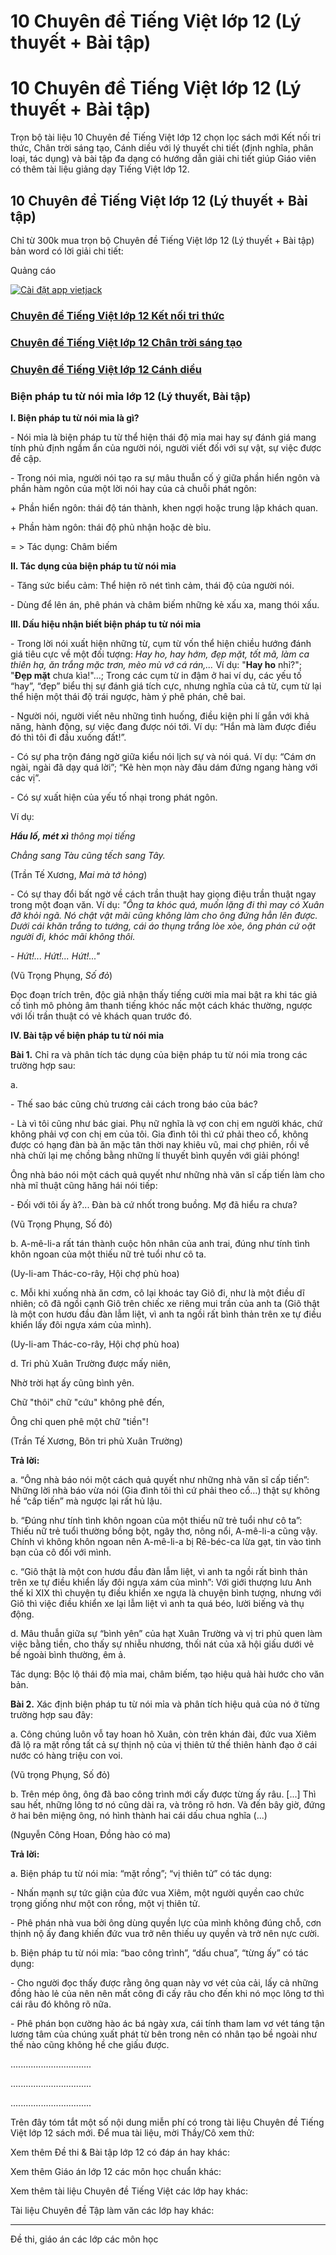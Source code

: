 # 10 Chuyên đề Tiếng Việt lớp 12 (Lý thuyết + Bài tập)

# 10 Chuyên đề Tiếng Việt lớp 12 (Lý thuyết + Bài tập)

Trọn bộ tài liệu 10 Chuyên đề Tiếng Việt lớp 12 chọn lọc sách mới Kết nối tri thức, Chân trời sáng tạo, Cánh diều với lý thuyết chi tiết (định nghĩa, phân loại, tác dụng) và bài tập đa dạng có hướng dẫn giải chi tiết giúp Giáo viên có thêm tài liệu giảng dạy Tiếng Việt lớp 12.

## 10 Chuyên đề Tiếng Việt lớp 12 (Lý thuyết + Bài tập)

Chỉ từ 300k mua trọn bộ Chuyên đề Tiếng Việt lớp 12 (Lý thuyết + Bài tập) bản word có lời giải chi tiết:

Quảng cáo

[ ![Cài đặt app vietjack](https://vietjack.com/images/install_app_banner6.png) ](https://vietjack.onelink.me/hJSB/68b3701a)

### [**Chuyên đề Tiếng Việt lớp 12 Kết nối tri thức**](https://vietjack.com/tai-lieu-mon-ngu-van/tai-lieu-tieng-viet-lop-12-ket-noi.jsp)

### [**Chuyên đề Tiếng Việt lớp 12 Chân trời sáng tạo**](https://vietjack.com/tai-lieu-mon-ngu-van/tai-lieu-tieng-viet-lop-12-chan-troi.jsp)

### [**Chuyên đề Tiếng Việt lớp 12 Cánh diều**](https://vietjack.com/tai-lieu-mon-ngu-van/tai-lieu-tieng-viet-lop-12-canh-dieu.jsp)

### Biện pháp tu từ nói mỉa lớp 12 (Lý thuyết, Bài tập)

**I. Biện pháp tu từ nói mỉa là gì?**

\- Nói mỉa là biện pháp tu từ thể hiện thái độ mỉa mai hay sự đánh giá mang tính phủ định ngầm ẩn của người nói, người viết đối với sự vật, sự việc được đề cập. 

\- Trong nói mỉa, người nói tạo ra sự mâu thuẫn cố ý giữa phần hiển ngôn và phần hàm ngôn của một lời nói hay của cả chuỗi phát ngôn:

\+ Phần hiển ngôn: thái độ tán thành, khen ngợi hoặc trung lập khách quan.

\+ Phần hàm ngôn: thái độ phủ nhận hoặc dè bỉu. 

= > Tác dụng: Châm biếm

**II. Tác dụng của biện pháp tu từ nói mỉa**

\- Tăng sức biểu cảm: Thể hiện rõ nét tình cảm, thái độ của người nói.

\- Dùng để lên án, phê phán và châm biếm những kẻ xấu xa, mang thói xấu. 

**III. Dấu hiệu nhận biết biện pháp tu từ nói mỉa**

\- Trong lời nói xuất hiện những từ, cụm từ vốn thể hiện chiều hướng đánh giá tiêu cực về một đối tượng:  _Hay ho, hay hớm, đẹp mặt, tốt mã, làm ca thiên hạ, ăn trắng mặc trơn, mèo mù vớ cá rán,…_ Ví dụ: "**Hay ho** nhỉ?"; "**Đẹp mặt** chưa kìa!"…; Trong các cụm từ in đậm ở hai ví dụ, các yếu tố “hay”, “đẹp” biểu thị sự đánh giá tích cực, nhưng nghĩa của cả từ, cụm từ lại thể hiện một thái độ trái ngược, hàm ý phê phán, chê bai.

\- Người nói, người viết nêu những tình huống, điều kiện phi lí gắn với khả năng, hành động, sự việc đang được nói tới. Ví dụ: “Hắn mà làm được điều đó thì tôi đi đầu xuống đất!”.

\- Có sự pha trộn đáng ngờ giữa kiểu nói lịch sự và nói quá. Ví dụ: “Cám ơn ngài, ngài đã dạy quá lời”; “Kẻ hèn mọn này đâu dám đứng ngang hàng với các vị”.

\- Có sự xuất hiện của yếu tố nhại trong phát ngôn. 

Ví dụ:

**_Hẩu lố, mét xì_** _thông mọi tiếng_

_Chẳng sang Tàu cũng tếch sang Tây._

(Trần Tế Xương,  _Mai mà tớ hỏng_)

\- Có sự thay đổi bất ngờ về cách trần thuật hay giọng điệu trần thuật ngay trong một đoạn văn. Ví dụ:  _"Ông ta khóc quá, muốn lặng đi thì may có Xuân đỡ khỏi ngã. Nó chật vật mãi cũng không làm cho ông đứng hẳn lên được. Dưới cái khăn trắng to tướng, cái áo thụng trắng lòe xòe, ông phán cứ oặt người đi, khóc mãi không thôi._

_\- Hứt!... Hứt!... Hứt!..."_

(Vũ Trọng Phụng,  _Số đỏ_)

Đọc đoạn trích trên, độc giả nhận thấy tiếng cười mỉa mai bật ra khi tác giả cố tình mô phỏng âm thanh tiếng khóc nấc một cách khác thường, ngược với lối trần thuật có vẻ khách quan trước đó.

**IV. Bài tập về biện pháp tu từ nói mỉa**

**Bài 1.** Chỉ ra và phân tích tác dụng của biện pháp tu từ nói mỉa trong các trường hợp sau:

a. 

\- Thế sao bác cũng chủ trương cải cách trong báo của bác?

\- Là vì tôi cũng như bác giai. Phụ nữ nghĩa là vợ con chị em người khác, chứ không phải vợ con chị em của tôi. Gia đình tôi thì cứ phải theo cổ, không được có hạng đàn bà ăn mặc tân thời nay khiêu vũ, mai chợ phiên, rồi về nhà chửi lại mẹ chồng bằng những lí thuyết bình quyền với giải phóng!

Ông nhà báo nói một cách quả quyết như những nhà văn sĩ cấp tiến làm cho nhà mĩ thuật cũng hăng hái nói tiếp:

\- Đối với tôi ấy à?... Đàn bà cứ nhốt trong buồng. Mợ đã hiểu ra chưa?

(Vũ Trọng Phụng, Số đỏ)

b. A-mê-li-a rất tán thành cuộc hôn nhân của anh trai, đúng như tính tình khôn ngoan của một thiếu nữ trẻ tuổi như cô ta.

(Uy-li-am Thác-co-rây, Hội chợ phù hoa)

c. Mỗi khi xuống nhà ăn cơm, cô lại khoác tay Giô đi, như là một điều dĩ nhiên; cô đã ngồi cạnh Giô trên chiếc xe riêng mui trần của anh ta (Giô thật là một con hươu đầu đàn lẫm liệt, vì anh ta ngồi rất bình thản trên xe tự điều khiển lấy đôi ngựa xám của mình).

(Uy-li-am Thác-co-rây, Hội chợ phù hoa)

d. Tri phủ Xuân Trường được mấy niên,

Nhờ trời hạt ấy cũng bình yên.

Chữ "thôi" chữ "cứu" không phê đến,

Ông chỉ quen phê một chữ "tiền"!

(Trần Tế Xương, Bõn tri phủ Xuân Trường)

**Trả lời:**

a. “Ông nhà báo nói một cách quả quyết như những nhà văn sĩ cấp tiến”: Những lời nhà báo vừa nói (Gia đình tôi thì cứ phải theo cổ…) thật sự không hề “cấp tiến” mà ngược lại rất hủ lậu.

b. “Đúng như tính tình khôn ngoan của một thiếu nữ trẻ tuổi như cô ta”: Thiếu nữ trẻ tuổi thường bồng bột, ngây thơ, nông nổi, A-mê-li-a cũng vậy. Chính vì không khôn ngoan nên A-mê-li-a bị Rê-béc-ca lừa gạt, tin vào tình bạn của cô đối với mình.

c. “Giô thật là một con hươu đầu đàn lẫm liệt, vì anh ta ngồi rất bình thản trên xe tự điều khiển lấy đôi ngựa xám của mình”: Với giới thượng lưu Anh thế kỉ XIX thì chuyện tụ điều khiển xe ngựa là chuyện bình tượng, nhưng với Giô thì việc điều khiển xe lại lẫm liệt vì anh ta quá béo, lười biếng và thụ động.

d. Mâu thuẫn giữa sự “bình yên” của hạt Xuân Trường và vị tri phủ quen làm việc bằng tiền, cho thấy sự nhiễu nhương, thối nát của xã hội giấu dưới vẻ bề ngoài bình thường, êm ả.

Tác dụng: Bộc lộ thái độ mỉa mai, châm biếm, tạo hiệu quả hài hước cho văn bản.

**Bài 2.** Xác định biện pháp tu từ nói mỉa và phân tích hiệu quả của nó ở từng trường hợp sau đây:

a. Công chúng luôn vỗ tay hoan hô Xuân, còn trên khán đài, đức vua Xiêm đã lộ ra mặt rồng tất cả sự thịnh nộ của vị thiên tử thế thiên hành đạo ở cái nước có hàng triệu con voi.

(Vũ trọng Phụng, Số đỏ)

b. Trên mép ông, ông đã bao công trình mới cấy được từng ấy râu. [...] Thì sau hết, những lông tơ nó cũng dài ra, và trông rõ hơn. Và đến bây giờ, đứng ở hai bên miệng ông, nó hình thành hai cái dấu chua nghĩa (...)

(Nguyễn Công Hoan, Đồng hào có ma)

**Trả lời:**

a. Biện pháp tu từ nói mỉa: “mặt rồng”; “vị thiên tử” có tác dụng:

\- Nhấn mạnh sự tức giận của đức vua Xiêm, một người quyền cao chức trọng giống như một con rồng, một vị thiên tử. 

\- Phê phán nhà vua bởi ông dùng quyền lực của mình không đúng chỗ, cơn thịnh nộ ấy đang khiến đức vua trở nên thiếu uy quyền và trở nên nực cười.

b. Biện pháp tu từ nói mỉa: “bao công trình”, “dấu chua”, “từng ấy” có tác dụng:

\- Cho người đọc thấy được rằng ông quan này vơ vét của cải, lấy cả những đồng hào lẻ của nên nên mất công đi cấy râu cho đến khi nó mọc lông tơ thì cái râu đó không rõ nữa.

\- Phê phán bọn cường hào ác bá ngày xưa, cái tính tham lam vơ vét táng tận lương tâm của chúng xuất phát từ bên trong nên có nhân tạo bề ngoài như thế nào cũng không hề che giấu được.

................................

................................

................................

Trên đây tóm tắt một số nội dung miễn phí có trong tài liệu Chuyên đề Tiếng Việt lớp 12 sách mới. Để mua tài liệu, mời Thầy/Cô xem thử:

Xem thêm Đề thi & Bài tập lớp 12 có đáp án hay khác:

Xem thêm Giáo án lớp 12 các môn học chuẩn khác:

Xem thêm tài liệu Chuyên đề Tiếng Việt các lớp hay khác:

Tài liệu Chuyên đề Tập làm văn các lớp hay khác:

* * *

Đề thi, giáo án các lớp các môn học
